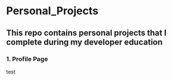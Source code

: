 # Personal_Projects

## This repo contains personal projects that I complete during my developer education

### 1. Profile Page
test
